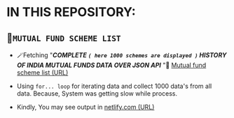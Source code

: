 # IN THIS REPOSITORY:

##  🏦`MUTUAL FUND SCHEME LIST`  

+ 🪄Fetching "***_COMPLETE `( here 1000 schemes are displayed )` HISTORY OF INDIA MUTUAL FUNDS DATA OVER JSON API_*** "💫 [Mutual fund scheme list (URL)](https://api.mfapi.in/mf)

+ Using `for... loop` for iterating data and collect 1000 data's from all data. Because, System was getting slow while process.  
+ Kindly, You may see output in [netlify.com (URL)](https://mutual-fund-scheme-list.netlify.app/)